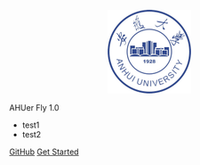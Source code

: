 <p align="center">
  <a href="https://xiaohai99.github.io/ahuf">
    <img alt="AHU" src="_media/ahu_logo.jpg" height="150">
  </a>
</p>

<middle>AHUer Fly 1.0</middle>

- test1
- test2

[GitHub](https://github.com/xiaohai99/ahuf)
[Get Started](https://xiaohai99.github.io/ahuf/#/?id=安大飞跃)
